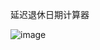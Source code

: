 延迟退休日期计算器

![image](https://github.com/user-attachments/assets/a136d79c-ecf4-4455-8b97-0721cde6e617)

